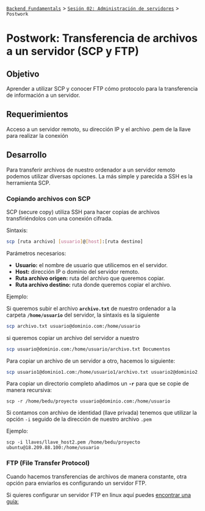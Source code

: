 [`Backend Fundamentals`](../../README.md) > [`Sesión 02: Administración de servidores`](../README.md) > `Postwork`

# Postwork: Transferencia de archivos a un servidor (SCP y FTP)

## Objetivo

Aprender a utilizar SCP y conocer FTP cómo protocolo para la transferencia de información a un servidor.

## Requerimientos

Acceso a un servidor remoto, su dirección IP y el archivo .pem de la llave para realizar la conexión

## Desarrollo

Para transferir archivos de nuestro ordenador a un servidor remoto podemos utilizar diversas opciones. La más simple y parecida a SSH es la herramienta SCP.

### Copiando archivos con SCP

SCP (secure copy) utiliza SSH para hacer copias  de archivos transfiriéndolos con una conexión cifrada.

Sintaxis:

```bash
scp [ruta archivo] [usuario]@[host]:[ruta destino]
```

Parámetros necesarios:

- **Usuario:** el nombre de usuario que utilicemos en el servidor.
- **Host:** dirección IP o dominio del servidor remoto.
- **Ruta archivo origen:** ruta del archivo que queremos copiar.
- **Ruta archivo destino:** ruta donde queremos copiar el archivo.

Ejemplo:

Si queremos subir el archivo **`archivo.txt`** de nuestro ordenador a la carpeta **`/home/usuario`** del servidor, la sintaxis es la siguiente

```bash
scp archivo.txt usuario@dominio.com:/home/usuario
```

si queremos copiar un archivo del servidor a nuestro 

```bash
scp usuario@dominio.com:/home/usuario/archivo.txt Documentos
```

Para copiar un archivo de un servidor a otro, hacemos lo siguiente:

```bash
scp usuario1@dominio1.com:/home/usuario1/archivo.txt usuario2@dominio2.com:/home/usuario2/
```

Para copiar un directorio completo añadimos un **`-r`** para que se copie de manera recursiva:

```
scp -r /home/bedu/proyecto usuario@dominio.com:/home/usuario
```

Si contamos con archivo de identidad (llave privada) tenemos que utilizar la opción `-i` seguido de la dirección de nuestro archivo `.pem`

Ejemplo:

```
scp -i llaves/llave_host2.pem /home/bedu/proyecto ubuntu@18.209.88.100:/home/usuario
```

### FTP (File Transfer Protocol)

Cuando hacemos transferencias de archivos de manera constante, otra opción para enviarlos es configurando un servidor FTP.

Si quieres configurar un servidor FTP en linux aquí puedes [encontrar una guía:](https://medium.com/@oscarricardosan/montar-servidor-ftp-en-linux-37accc96571f)

